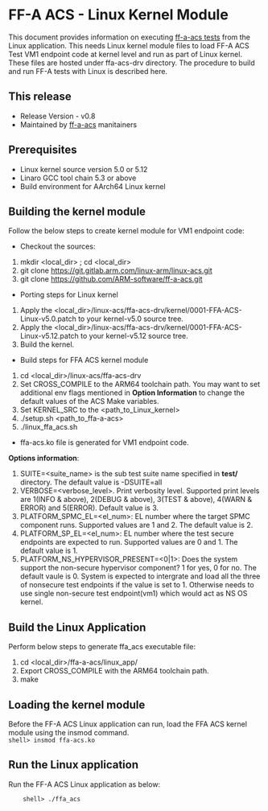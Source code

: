
# FF-A ACS - Linux Kernel Module

This document provides information on executing [ff-a-acs tests](https://github.com/ARM-software/ff-a-acs.git) from the Linux application. This needs Linux kernel module files to load FF-A ACS Test VM1 endpoint code at kernel level and run as part of Linux kernel. These files are hosted under ffa-acs-drv directory. The procedure to build and run FF-A tests with Linux is described here.

## This release
- Release Version - v0.8
- Maintained by [ff-a-acs](https://github.com/ARM-software/ff-a-acs.git) manitainers

## Prerequisites
- Linux kernel source version 5.0 or 5.12
- Linaro GCC tool chain 5.3 or above
- Build environment for AArch64 Linux kernel

## Building the kernel module
Follow the below steps to create kernel module for VM1 endpoint code:

* Checkout the sources:
1. mkdir <local_dir> ; cd <local_dir>
1. git clone https://git.gitlab.arm.com/linux-arm/linux-acs.git
2. git clone https://github.com/ARM-software/ff-a-acs.git

* Porting steps for Linux kernel
1. Apply the <local_dir>/linux-acs/ffa-acs-drv/kernel/0001-FFA-ACS-Linux-v5.0.patch to your kernel-v5.0 source tree.
2. Apply the <local_dir>/linux-acs/ffa-acs-drv/kernel/0001-FFA-ACS-Linux-v5.12.patch to your kernel-v5.12 source tree.
3. Build the kernel.

* Build steps for FFA ACS kernel module
1. cd <local_dir>/linux-acs/ffa-acs-drv
2. Set CROSS_COMPILE to the ARM64 toolchain path. You may want to set additional env flags mentioned in **Option Information** to change the default values of the ACS Make variables.
3. Set KERNEL_SRC to the <path_to_Linux_kernel>
4. ./setup.sh <path_to_ffa-a-acs>
5. ./linux_ffa_acs.sh

* ffa-acs.ko file is generated for VM1 endpoint code.<br />

**Options information**:<br />
   1. SUITE=<suite_name> is the sub test suite name specified in **test/** directory. The default value is -DSUITE=all<br />
   2. VERBOSE=<verbose_level>. Print verbosity level. Supported print levels are 1(INFO & above), 2(DEBUG & above), 3(TEST & above), 4(WARN & ERROR) and 5(ERROR). Default value is 3.<br />
   3. PLATFORM_SPMC_EL=<el_num>: EL number where the target SPMC component runs. Supported values are 1 and 2. The default value is 2.<br />
   4. PLATFORM_SP_EL=<el_num>: EL number where the test secure endpoints are expected to run. Supported values are 0 and 1. The default value is 1.<br />
   5. PLATFORM_NS_HYPERVISOR_PRESENT=<0|1>: Does the system support the non-secure hypervisor component? 1 for yes, 0 for no. The default vaule is 0. System is expected to intergrate and load all the three of nonsecure test endpoints if the value is set to 1. Otherwise needs to use single non-secure test endpoint(vm1) which would act as NS OS kernel.<br />


## Build the Linux Application
Perform below steps to generate ffa_acs executable file:<br />
1. cd <local_dir>/ffa-a-acs/linux_app/
2. Export CROSS_COMPILE with the ARM64 toolchain path.
3. make


## Loading the kernel module
Before the FF-A ACS Linux application can run, load the FFA ACS kernel module using the
insmod command.<br />
    ```
    shell> insmod ffa-acs.ko
    ```
## Run the Linux application

Run the FF-A ACS Linux application as below:<br />
```
    shell> ./ffa_acs
```
